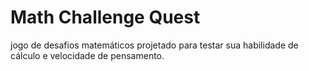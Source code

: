 # Math Challenge Quest
  jogo de desafios matemáticos projetado para testar sua habilidade de cálculo e velocidade de pensamento.
